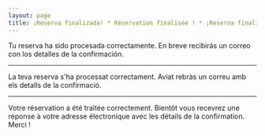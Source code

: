 ```yaml
---
layout: page
title: ¡Reserva finalizada! * Réservation finalisée ! * ¡Reserva finalitzada! * 
---
```

 
Tu reserva ha sido procesada correctamente. En breve recibirás
un correo con los detalles de la confirmación.

----

La teva reserva s'ha processat correctament. Aviat rebràs un correu amb els detalls de la confirmació.

----

Votre réservation a été traitée correctement. Bientôt vous recevrez 
une réponse à votre adresse électronique avec les détails de la confirmation. Merci !

